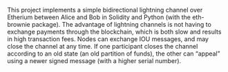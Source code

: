 This project implements a simple bidirectional lightning channel over Etherium between Alice and Bob in Solidity and Python (with the eth-brownie package). The advantage of lightning channels is not having to exchange payments through the blockchain, which is both slow and results in high transaction fees. Nodes can exchange IOU messages, and may close the channel at any time. If one participant closes the channel according to an old state (an old partition of funds), the other can “appeal” using a newer signed message (with a higher serial number).
 
